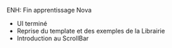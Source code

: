 ENH: Fin apprentissage Nova

- UI terminé
- Reprise du template et des exemples de la Librairie
- Introduction au ScrollBar
